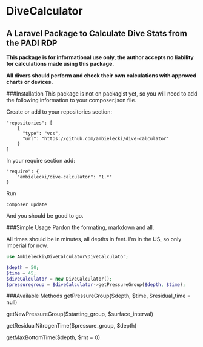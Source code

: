 # DiveCalculator

## A Laravel Package to Calculate Dive Stats from the PADI RDP

**This package is for informational use only, the author accepts no liability for calculations
made using this package.**

**All divers should perform and check their own calculations with approved charts or devices.**

###Installation
This package is not on packagist yet, so you will need to add the following information to your composer.json file.

Create or add to your repositories section:
```
"repositories": [
    {
      "type": "vcs",
      "url": "https://github.com/ambielecki/dive-calculator"
    }
]
```
In your require section add:
```
"require": {
    "ambielecki/dive-calculator": "1.*"
}
```

Run
```
composer update
```
And you should be good to go.

###Simple Usage
Pardon the formating, markdown and all.

All times should be in minutes, all depths in feet.  I'm in the US, so only Imperial for now.
```php
use Ambielecki\DiveCalculator\DiveCalculator;

$depth = 50;
$time = 45;
$diveCalculator = new DiveCalculator();
$pressuregroup = $diveCalculator->getPressureGroup($depth, $time);

```

###Available Methods
getPressureGroup($depth, $time, $residual_time = null)

getNewPressureGroup($starting_group, $surface_interval)

getResidualNitrogenTime($pressure_group, $depth)

getMaxBottomTime($depth, $rnt = 0)
